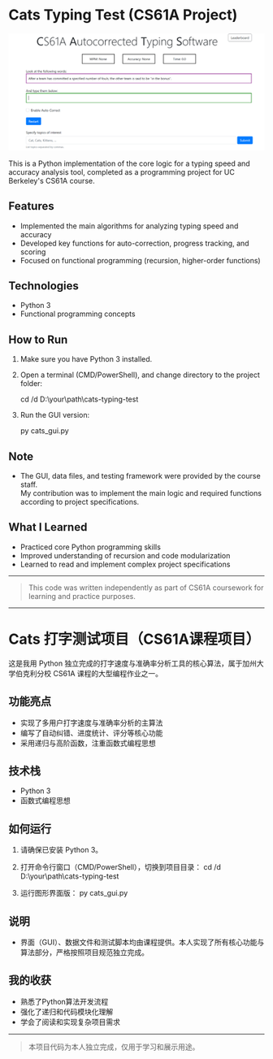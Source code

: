 # Cats Typing Test (CS61A Project)

![Demo Screenshot](./screenshot.png)

This is a Python implementation of the core logic for a typing speed and accuracy analysis tool, completed as a programming project for UC Berkeley's CS61A course.

## Features

- Implemented the main algorithms for analyzing typing speed and accuracy
- Developed key functions for auto-correction, progress tracking, and scoring
- Focused on functional programming (recursion, higher-order functions)

## Technologies

- Python 3
- Functional programming concepts

## How to Run

1. Make sure you have Python 3 installed.  

2. Open a terminal (CMD/PowerShell), and change directory to the project folder:  

   cd /d D:\your\path\cats-typing-test
   
4. Run the GUI version:

   py cats_gui.py
   
## Note

- The GUI, data files, and testing framework were provided by the course staff.  
  My contribution was to implement the main logic and required functions according to project specifications.

## What I Learned

- Practiced core Python programming skills
- Improved understanding of recursion and code modularization
- Learned to read and implement complex project specifications

---

> This code was written independently as part of CS61A coursework for learning and practice purposes.

---

# Cats 打字测试项目（CS61A课程项目）

这是我用 Python 独立完成的打字速度与准确率分析工具的核心算法，属于加州大学伯克利分校 CS61A 课程的大型编程作业之一。

## 功能亮点

- 实现了多用户打字速度与准确率分析的主算法
- 编写了自动纠错、进度统计、评分等核心功能
- 采用递归与高阶函数，注重函数式编程思想

## 技术栈

- Python 3
- 函数式编程思想

## 如何运行

1. 请确保已安装 Python 3。

2. 打开命令行窗口（CMD/PowerShell），切换到项目目录：
   cd /d D:\your\path\cats-typing-test

4. 运行图形界面版：
   py cats_gui.py

## 说明

- 界面（GUI）、数据文件和测试脚本均由课程提供。本人实现了所有核心功能与算法部分，严格按照项目规范独立完成。

## 我的收获

- 熟悉了Python算法开发流程
- 强化了递归和代码模块化理解
- 学会了阅读和实现复杂项目需求

---

> 本项目代码为本人独立完成，仅用于学习和展示用途。
